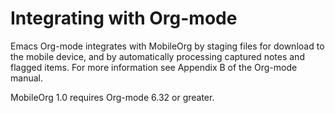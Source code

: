 # Integrating with Org-mode

Emacs Org-mode integrates with MobileOrg by staging files for download
to the mobile device, and by automatically processing captured notes
and flagged items. For more information see Appendix B of the Org-mode
manual.

MobileOrg 1.0 requires Org-mode 6.32 or greater.
